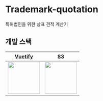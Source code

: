 # Trademark-quotation
특허법인을 위한 상표 견적 계산기



## 개발 스택

|               [Vuetify](https://vuetifyjs.com)               |             [S3](https://aws.amazon.com/ko/s3/)              |
| :----------------------------------------------------------: | :----------------------------------------------------------: |
| <img src="https://cdn.vuetifyjs.com/images/logos/v-alt.svg" width=100/> | <img src="https://cdn.worldvectorlogo.com/logos/aws-s3.svg" width=100/> |

